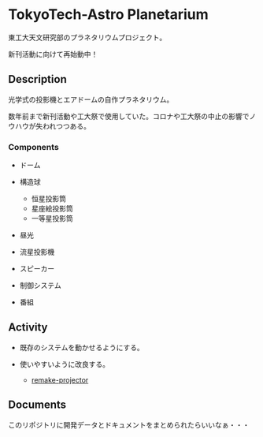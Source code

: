 # TokyoTech-Astro Planetarium

東工大天文研究部のプラネタリウムプロジェクト。

新刊活動に向けて再始動中！

## Description

光学式の投影機とエアドームの自作プラネタリウム。

数年前まで新刊活動や工大祭で使用していた。コロナや工大祭の中止の影響でノウハウが失われつつある。

### Components

- ドーム

- 構造球
  - 恒星投影筒
  - 星座絵投影筒
  - 一等星投影筒

- 昼光
 
- 流星投影機

- スピーカー

- 制御システム

- 番組

## Activity

- 既存のシステムを動かせるようにする。

- 使いやすいように改良する。
  - [remake-projector](https://github.com/TokyoTech-Astro/planetarium-reboot/tree/remake-projector)

## Documents

このリポジトリに開発データとドキュメントをまとめられたらいいなぁ・・・
